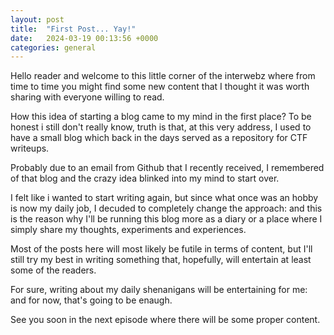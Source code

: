 ```yaml
---
layout: post
title:  "First Post... Yay!"
date:   2024-03-19 00:13:56 +0000
categories: general
---
```

Hello reader and welcome to this little corner of the interwebz where from time to time you might find some new content that I thought it was worth sharing with everyone willing to read.

How this idea of starting a blog came to my mind in the first place?
To be honest i still don't really know, truth is that, at this very address, I used to have a small blog which back in the days served as a repository for CTF writeups.

Probably due to an email from Github that I recently received, I remembered of that blog and the crazy idea blinked into my mind to start over.

I felt like i wanted to start writing again, but since what once was an hobby is now my daily job, I decuded to completely change the approach: and this is the reason why I'll be running this blog more as a diary or a place where I simply share my thoughts, experiments and experiences.

Most of the posts here will most likely be futile in terms of content, but I'll still try my best in writing something that, hopefully, will entertain at least some of the readers.

For sure, writing about my daily shenanigans will be entertaining for me: and for now, that's going to be enaugh.

See you soon in the next episode where there will be some proper content.